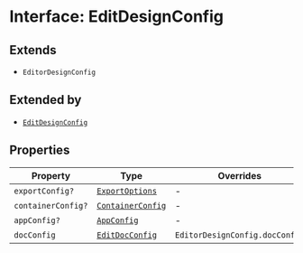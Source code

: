 # Interface: EditDesignConfig

## Extends

- `EditorDesignConfig`

## Extended by

- [`EditDesignConfig`](../../../3p/editor/DesignConfig.types/interfaces/edit-design-config/index.md)

## Properties

| Property | Type | Overrides | Inherited from |
| ------ | ------ | ------ | ------ |
| `exportConfig?` | [`ExportOptions`](../../../ExportConfig.types/type-aliases/export-options/index.md) | - | `EditorDesignConfig.exportConfig` |
| `containerConfig?` | [`ContainerConfig`](../../../ContainerConfig.types/type-aliases/container-config/index.md) | - | `EditorDesignConfig.containerConfig` |
| `appConfig?` | [`AppConfig`](../../AppConfig.types/type-aliases/app-config/index.md) | - | `EditorDesignConfig.appConfig` |
| `docConfig` | [`EditDocConfig`](../../DocConfig.types/interfaces/edit-doc-config/index.md) | `EditorDesignConfig.docConfig` | - |
